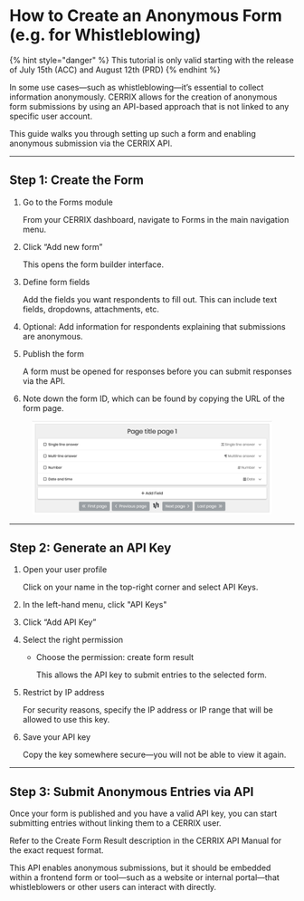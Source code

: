 # How to Create an Anonymous Form (e.g. for Whistleblowing)

{% hint style="danger" %}
This tutorial is only valid starting with the release of July 15th (ACC) and August 12th (PRD)
{% endhint %}

In some use cases—such as whistleblowing—it’s essential to collect information anonymously. CERRIX allows for the creation of anonymous form submissions by using an API-based approach that is not linked to any specific user account.

This guide walks you through setting up such a form and enabling anonymous submission via the CERRIX API.

***

## Step 1: Create the Form

1.  Go to the Forms module

    From your CERRIX dashboard, navigate to Forms in the main navigation menu.
2.  Click “Add new form”

    This opens the form builder interface.
3.  Define form fields

    Add the fields you want respondents to fill out. This can include text fields, dropdowns, attachments, etc.
4. Optional: Add information for respondents explaining that submissions are anonymous.
5.  Publish the form

    A form must be opened for responses before you can submit responses via the API.
6. Note down the form ID, which can be found by copying the URL of the form page.

<figure><img src="../.gitbook/assets/image (2).png" alt=""><figcaption></figcaption></figure>

***

## Step 2: Generate an API Key

1.  Open your user profile

    Click on your name in the top-right corner and select API Keys.
2. In the left-hand menu, click "API Keys"
3. Click “Add API Key”
4. Select the right permission
   *   Choose the permission: create form result

       This allows the API key to submit entries to the selected form.
5.  Restrict by IP address

    For security reasons, specify the IP address or IP range that will be allowed to use this key.
6.  Save your API key

    Copy the key somewhere secure—you will not be able to view it again.

***

## Step 3: Submit Anonymous Entries via API

Once your form is published and you have a valid API key, you can start submitting entries without linking them to a CERRIX user.

Refer to the Create Form Result description in the CERRIX API Manual for the exact request format.

This API enables anonymous submissions, but it should be embedded within a frontend form or tool—such as a website or internal portal—that whistleblowers or other users can interact with directly.

